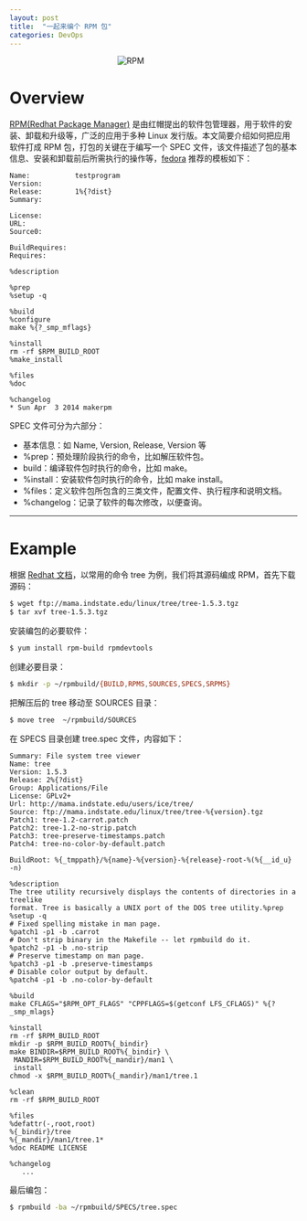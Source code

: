 ```yaml
---
layout: post
title:  "一起来编个 RPM 包"
categories: DevOps 
---
```


&nbsp;&nbsp;&nbsp;&nbsp;&nbsp;&nbsp;&nbsp;&nbsp;&nbsp;&nbsp;&nbsp;&nbsp;&nbsp;&nbsp;&nbsp;&nbsp;&nbsp;&nbsp;&nbsp;&nbsp;&nbsp;&nbsp;&nbsp;&nbsp;&nbsp;&nbsp;&nbsp;&nbsp;&nbsp;&nbsp;&nbsp;&nbsp;&nbsp;&nbsp;&nbsp;&nbsp;&nbsp;&nbsp;&nbsp;&nbsp;&nbsp;&nbsp;&nbsp;&nbsp;&nbsp;&nbsp;&nbsp;&nbsp;![RPM](http://wsfdl.oss-cn-qingdao.aliyuncs.com/yum%20package_0.png?imageView2/1/w/200/h/166/q/100)


# Overview

[RPM(Redhat Package Manager)](https://en.wikipedia.org/wiki/RPM_Package_Manager) 是由红帽提出的软件包管理器，用于软件的安装、卸载和升级等，广泛的应用于多种 Linux 发行版。本文简要介绍如何把应用软件打成 RPM 包，打包的关键在于编写一个 SPEC 文件，该文件描述了包的基本信息、安装和卸载前后所需执行的操作等，[fedora](https://fedoraproject.org/wiki/How_to_create_an_RPM_package) 推荐的模板如下：

~~~
Name:           testprogram
Version:        
Release:        1%{?dist}
Summary:        

License:        
URL:            
Source0:        

BuildRequires:  
Requires:       

%description

%prep
%setup -q

%build
%configure
make %{?_smp_mflags}

%install
rm -rf $RPM_BUILD_ROOT
%make_install

%files
%doc

%changelog
* Sun Apr  3 2014 makerpm
~~~

SPEC 文件可分为六部分：

- 基本信息：如 Name, Version, Release, Version 等
- %prep：预处理阶段执行的命令，比如解压软件包。
- build：编译软件包时执行的命令，比如 make。
- %install：安装软件包时执行的命令，比如 make install。
- %files：定义软件包所包含的三类文件，配置文件、执行程序和说明文档。
- %changelog：记录了软件的每次修改，以便查询。

----------------

# Example

根据 [Redhat 文档](https://access.redhat.com/sites/default/files/attachments/rpm_building_practice_10082013.pdf)，以常用的命令 tree 为例，我们将其源码编成 RPM，首先下载源码：

~~~ bash
$ wget ftp://mama.indstate.edu/linux/tree/tree-1.5.3.tgz
$ tar xvf tree-1.5.3.tgz
~~~

安装编包的必要软件：

~~~ bash
$ yum install rpm-build rpmdevtools
~~~

创建必要目录：

~~~ bash
$ mkdir -p ~/rpmbuild/{BUILD,RPMS,SOURCES,SPECS,SRPMS}
~~~

把解压后的 tree 移动至 SOURCES 目录：

~~~ bash
$ move tree  ~/rpmbuild/SOURCES
~~~

在 SPECS 目录创建 tree.spec 文件，内容如下：

~~~
Summary: File system tree viewer
Name: tree
Version: 1.5.3
Release: 2%{?dist}
Group: Applications/File
License: GPLv2+
Url: http://mama.indstate.edu/users/ice/tree/
Source: ftp://mama.indstate.edu/linux/tree/tree-%{version}.tgz
Patch1: tree-1.2-carrot.patch
Patch2: tree-1.2-no-strip.patch
Patch3: tree-preserve-timestamps.patch
Patch4: tree-no-color-by-default.patch

BuildRoot: %{_tmppath}/%{name}-%{version}-%{release}-root-%(%{__id_u} -n)

%description
The tree utility recursively displays the contents of directories in a treelike
format. Tree is basically a UNIX port of the DOS tree utility.%prep
%setup -q
# Fixed spelling mistake in man page.
%patch1 -p1 -b .carrot
# Don't strip binary in the Makefile -- let rpmbuild do it.
%patch2 -p1 -b .no-strip
# Preserve timestamp on man page.
%patch3 -p1 -b .preserve-timestamps
# Disable color output by default.
%patch4 -p1 -b .no-color-by-default

%build
make CFLAGS="$RPM_OPT_FLAGS" "CPPFLAGS=$(getconf LFS_CFLAGS)" %{?_smp_mlags}

%install
rm -rf $RPM_BUILD_ROOT
mkdir -p $RPM_BUILD_ROOT%{_bindir}
make BINDIR=$RPM_BUILD_ROOT%{_bindir} \
 MANDIR=$RPM_BUILD_ROOT%{_mandir}/man1 \
 install
chmod -x $RPM_BUILD_ROOT%{_mandir}/man1/tree.1

%clean
rm -rf $RPM_BUILD_ROOT

%files
%defattr(-,root,root)
%{_bindir}/tree
%{_mandir}/man1/tree.1*
%doc README LICENSE

%changelog
   ...
~~~

最后编包：

~~~ bash
$ rpmbuild -ba ~/rpmbuild/SPECS/tree.spec
~~~
